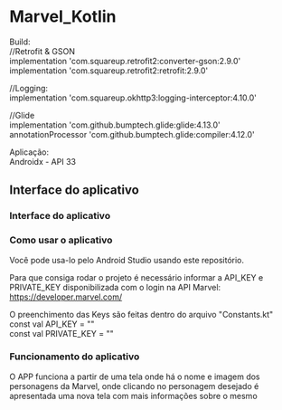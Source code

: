 # Marvel_Kotlin
Build:<br />
//Retrofit & GSON <br />
    implementation 'com.squareup.retrofit2:converter-gson:2.9.0'<br />
    implementation 'com.squareup.retrofit2:retrofit:2.9.0'<br />

//Logging:<br />
    implementation 'com.squareup.okhttp3:logging-interceptor:4.10.0'<br />

//Glide<br />
    implementation 'com.github.bumptech.glide:glide:4.13.0'<br />
    annotationProcessor 'com.github.bumptech.glide:compiler:4.12.0'<br />

Aplicação:<br />
    Androidx - API 33<br />

<h2>Interface do aplicativo</h2>
<h3>Interface do aplicativo</h3>

<h3>Como usar o aplicativo</h3>
Você pode usa-lo pelo Android Studio usando este repositório.<br/>

Para que consiga rodar o projeto é necessário informar a API_KEY e PRIVATE_KEY disponibilizada com o login na API Marvel: https://developer.marvel.com/<br>

O preenchimento das Keys são feitas dentro do arquivo "Constants.kt"<br/>
const val API_KEY = ""<br/>
const val PRIVATE_KEY = ""<br/>

<h3>Funcionamento do aplicativo</h3>
O APP funciona a partir de uma tela onde há o nome e imagem dos personagens da Marvel, onde clicando no personagem desejado é apresentada uma nova tela com mais informações sobre o mesmo<br />
